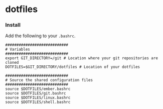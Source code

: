 # dotfiles

### Install

Add the following to your `.bashrc`.

```shell
############################
# Variables
############################
export GIT_DIRECTORY=/git # Location where your git repositories are cloned
DOTFILES=$GIT_DIRECTORY/dotfiles # Location of your dotfiles

############################
# Source the shared configuration files
############################
source $DOTFILES/ember.bashrc
source $DOTFILES/git.bashrc
source $DOTFILES/linux.bashrc
source $DOTFILES/shell.bashrc
```